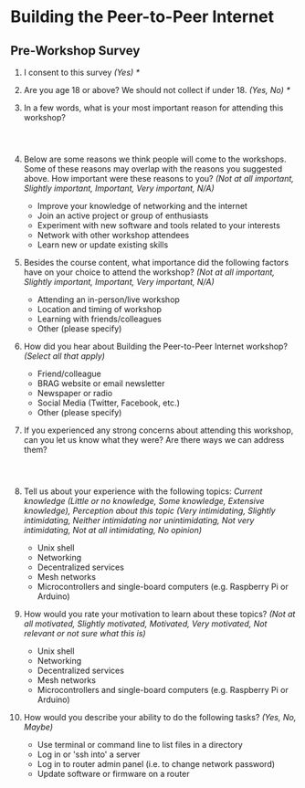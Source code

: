 # Building the Peer-to-Peer Internet
## Pre-Workshop Survey

1. I consent to this survey _(Yes) *_
  
1. Are you age 18 or above? We should not collect if under 18. _(Yes, No) *_

1. In a few words, what is your most important reason for attending this workshop?

    ```
     
    
    
    ```

1. Below are some reasons we think people will come to the workshops. Some of these reasons may overlap with the reasons you suggested above. How important were these reasons to you? _(Not at all important, Slightly important, Important, Very important, N/A)_

    - Improve your knowledge of networking and the internet
    - Join an active project or group of enthusiasts
    - Experiment with new software and tools related to your interests
    - Network with other workshop attendees
    - Learn new or update existing skills	

1. Besides the course content, what importance did the following factors have on your choice to attend the workshop? _(Not at all important, Slightly important, Important, Very important, N/A)_

    - Attending an in-person/live workshop
    - Location and timing of workshop
    - Learning with friends/colleagues
    - Other (please specify)

1. How did you hear about Building the Peer-to-Peer Internet workshop? _(Select all that apply)_

    - Friend/colleague
    - BRAG website or email newsletter 
    - Newspaper or radio
    - Social Media (Twitter, Facebook, etc.)
    - Other (please specify)

1. If you experienced any strong concerns about attending this workshop, can you let us know what they were? Are there ways we can address them?

    ```
    
    
    
    ```

1. Tell us about your experience with the following topics: _Current knowledge (Little or no knowledge, Some knowledge, Extensive knowledge), Perception about this topic (Very intimidating, Slightly intimidating, Neither intimidating nor unintimidating, Not very intimidating, Not at all intimidating, No opinion)_

    - Unix shell
    - Networking
    - Decentralized services
    - Mesh networks
    - Microcontrollers and single-board computers (e.g. Raspberry Pi or Arduino)

1. How would you rate your motivation to learn about these topics? _(Not at all motivated, Slightly motivated,  Motivated, Very motivated, Not relevant or not sure what this is)_

    - Unix shell
    - Networking
    - Decentralized services
    - Mesh networks
    - Microcontrollers and single-board computers (e.g. Raspberry Pi or Arduino)

1. How would you describe your ability to do the following tasks? _(Yes, No, Maybe)_

    - Use terminal or command line to list files in a directory
    - Log in or 'ssh into' a server
    - Log in to router admin panel (i.e. to change network password)
    - Update software or firmware on a router
